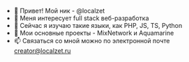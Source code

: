 - 👋 Привет! Мой ник - @localzet
- 👀 Меня интересует full stack веб-разработка
- 🌱 Сейчас я изучаю такие языки, как PHP, JS, TS, Python
- 💞️ Мои основные проекты - MixNetwork и Aquamarine
- 📫 Связаться со мной можно по электронной почте creator@localzet.ru
